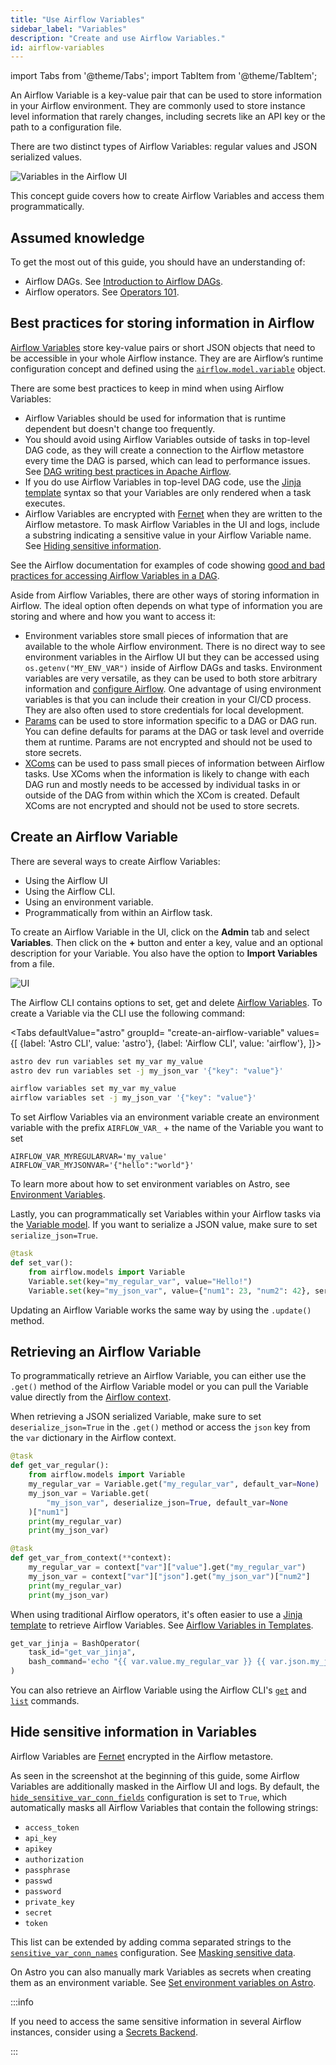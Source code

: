```yaml
---
title: "Use Airflow Variables"
sidebar_label: "Variables"
description: "Create and use Airflow Variables."
id: airflow-variables
---
```


import Tabs from '@theme/Tabs';
import TabItem from '@theme/TabItem';

An Airflow Variable is a key-value pair that can be used to store information in your Airflow environment. They are commonly used to store instance level information that rarely changes, including secrets like an API key or the path to a configuration file. 

There are two distinct types of Airflow Variables: regular values and JSON serialized values. 

![Variables in the Airflow UI](/img/guides/airflow-variables_variables_in_UI.png)

This concept guide covers how to create Airflow Variables and access them programmatically.

## Assumed knowledge

To get the most out of this guide, you should have an understanding of:

- Airflow DAGs. See [Introduction to Airflow DAGs](dags.md).
- Airflow operators. See [Operators 101](what-is-an-operator.md).

## Best practices for storing information in Airflow

[Airflow Variables](https://airflow.apache.org/docs/apache-airflow/stable/core-concepts/variables.html#variables) store key-value pairs or short JSON objects that need to be accessible in your whole Airflow instance. They are are Airflow’s runtime configuration concept and defined using the [`airflow.model.variable`](https://airflow.apache.org/docs/apache-airflow/stable/_api/airflow/models/variable/index.html#module-airflow.models.variable) object. 

There are some best practices to keep in mind when using Airflow Variables:

- Airflow Variables should be used for information that is runtime dependent but doesn't change too frequently.
- You should avoid using Airflow Variables outside of tasks in top-level DAG code, as they will create a connection to the Airflow metastore every time the DAG is parsed, which can lead to performance issues. See [DAG writing best practices in Apache Airflow](dag-best-practices.md#avoid-top-level-code-in-your-dag-file).
- If you do use Airflow Variables in top-level DAG code, use the [Jinja template](templating.md) syntax so that your Variables are only rendered when a task executes.
- Airflow Variables are encrypted with [Fernet](https://github.com/fernet/spec/) when they are written to the Airflow metastore. To mask Airflow Variables in the UI and logs, include a substring indicating a sensitive value in your Airflow Variable name. See [Hiding sensitive information](#hiding-sensitive-information).

See the Airflow documentation for examples of code showing [good and bad practices for accessing Airflow Variables in a DAG](https://airflow.apache.org/docs/apache-airflow/stable/best-practices.html#airflow-variables).

Aside from Airflow Variables, there are other ways of storing information in Airflow. The ideal option often depends on what type of information you are storing and where and how you want to access it:

- Environment variables store small pieces of information that are available to the whole Airflow environment. There is no direct way to see environment variables in the Airflow UI but they can be accessed using `os.getenv("MY_ENV_VAR")` inside of Airflow DAGs and tasks. Environment variables are very versatile, as they can be used to both store arbitrary information and [configure Airflow](https://airflow.apache.org/docs/apache-airflow/stable/howto/set-config.html). One advantage of using environment variables is that you can include their creation in your CI/CD process. They are also often used to store credentials for local development.
- [Params](airflow-params.md) can be used to store information specific to a DAG or DAG run. You can define defaults for params at the DAG or task level and override them at runtime. Params are not encrypted and should not be used to store secrets.
- [XComs](airflow-passing-data-between-tasks.md) can be used to pass small pieces of information between Airflow tasks. Use XComs when the information is likely to change with each DAG run and mostly needs to be accessed by individual tasks in or outside of the DAG from within which the XCom is created. Default XComs are not encrypted and should not be used to store secrets.


## Create an Airflow Variable

There are several ways to create Airflow Variables:

- Using the Airflow UI
- Using the Airflow CLI.
- Using an environment variable.
- Programmatically from within an Airflow task.

To create an Airflow Variable in the UI, click on the **Admin** tab and select **Variables**. Then click on the **+** button and enter a key, value and an optional description for your Variable. You also have the option to **Import Variables** from a file.

![UI](/img/guides/airflow-variables_UI.png)

The Airflow CLI contains options to set, get and delete [Airflow Variables](https://airflow.apache.org/docs/apache-airflow/stable/cli-and-env-variables-ref.html#variables). To create a Variable via the CLI use the following command:

<Tabs
    defaultValue="astro"
    groupId= "create-an-airflow-variable"
    values={[
        {label: 'Astro CLI', value: 'astro'},
        {label: 'Airflow CLI', value: 'airflow'},
    ]}>
<TabItem value="astro">

```sh
astro dev run variables set my_var my_value
astro dev run variables set -j my_json_var '{"key": "value"}'
```

</TabItem>

<TabItem value="airflow">


```sh
airflow variables set my_var my_value
airflow variables set -j my_json_var '{"key": "value"}'
```

</TabItem>

</Tabs>

To set Airflow Variables via an environment variable create an environment variable with the prefix `AIRFLOW_VAR_` + the name of the Variable you want to set

```text
AIRFLOW_VAR_MYREGULARVAR='my_value'
AIRFLOW_VAR_MYJSONVAR='{"hello":"world"}'
```

To learn more about how to set environment variables on Astro, see [Environment Variables](https://docs.astronomer.io/astro/environment-variables).

Lastly, you can programmatically set Variables within your Airflow tasks via the [Variable model](https://airflow.apache.org/docs/apache-airflow/stable/_api/airflow/models/variable/index.html#module-airflow.models.variable). If you want to serialize a JSON value, make sure to set `serialize_json=True`.

```python
@task
def set_var():
    from airflow.models import Variable
    Variable.set(key="my_regular_var", value="Hello!")
    Variable.set(key="my_json_var", value={"num1": 23, "num2": 42}, serialize_json=True)
```

Updating an Airflow Variable works the same way by using the `.update()` method.

## Retrieving an Airflow Variable

To programmatically retrieve an Airflow Variable, you can either use the `.get()` method of the Airflow Variable model or you can pull the Variable value directly from the [Airflow context](airflow-context).

When retrieving a JSON serialized Variable, make sure to set `deserialize_json=True` in the `.get()` method or access the `json` key from the `var` dictionary in the Airflow context.

```python
@task
def get_var_regular():
    from airflow.models import Variable
    my_regular_var = Variable.get("my_regular_var", default_var=None)
    my_json_var = Variable.get(
        "my_json_var", deserialize_json=True, default_var=None
    )["num1"]
    print(my_regular_var)
    print(my_json_var)

@task
def get_var_from_context(**context):
    my_regular_var = context["var"]["value"].get("my_regular_var")
    my_json_var = context["var"]["json"].get("my_json_var")["num2"]
    print(my_regular_var)
    print(my_json_var)
```

When using traditional Airflow operators, it's often easier to use a [Jinja template](templating.md) to retrieve Airflow Variables. See [Airflow Variables in Templates](https://airflow.apache.org/docs/apache-airflow/stable/templates-ref.html#airflow-variables-in-templates).

```python
get_var_jinja = BashOperator(
    task_id="get_var_jinja",
    bash_command='echo "{{ var.value.my_regular_var }} {{ var.json.my_json_var.num2 }}"',
)
```

You can also retrieve an Airflow Variable using the Airflow CLI's [`get`](https://airflow.apache.org/docs/apache-airflow/stable/cli-and-env-variables-ref.html#get_repeat3) and [`list`](https://airflow.apache.org/docs/apache-airflow/stable/cli-and-env-variables-ref.html#list_repeat8) commands. 

## Hide sensitive information in Variables

Airflow Variables are [Fernet](https://github.com/fernet/spec/) encrypted in the Airflow metastore.

As seen in the screenshot at the beginning of this guide, some Airflow Variables are additionally masked in the Airflow UI and logs. By default, the [`hide_sensitive_var_conn_fields`](https://airflow.apache.org/docs/apache-airflow/stable/configurations-ref.html#hide-sensitive-var-conn-fields) configuration is set to `True`, which automatically masks all Airflow Variables that contain the following strings:

- `access_token`
- `api_key`
- `apikey`
- `authorization`
- `passphrase`
- `passwd`
- `password`
- `private_key`
- `secret`
- `token`

This list can be extended by adding comma separated strings to the [`sensitive_var_conn_names`](https://airflow.apache.org/docs/apache-airflow/stable/configurations-ref.html#sensitive-var-conn-names) configuration. See [Masking sensitive data](https://airflow.apache.org/docs/apache-airflow/stable/administration-and-deployment/security/secrets/mask-sensitive-values.html).

On Astro you can also manually mark Variables as secrets when creating them as an environment variable. See [Set environment variables on Astro](https://docs.astronomer.io/astro/environment-variables).

:::info

If you need to access the same sensitive information in several Airflow instances, consider using a [Secrets Backend](https://airflow.apache.org/docs/apache-airflow/stable/administration-and-deployment/security/secrets/secrets-backend/index.html).

:::